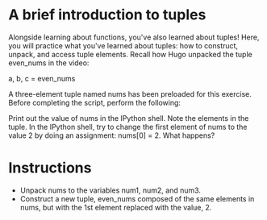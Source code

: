 # A brief introduction to tuples
Alongside learning about functions, you've also learned about tuples! Here, you will practice what you've learned about tuples: how to construct, unpack, and access tuple elements. Recall how Hugo unpacked the tuple even_nums in the video:

a, b, c = even_nums

A three-element tuple named nums has been preloaded for this exercise. Before completing the script, perform the following:

Print out the value of nums in the IPython shell. Note the elements in the tuple.
In the IPython shell, try to change the first element of nums to the value 2 by doing an assignment: nums[0] = 2. What happens?

# Instructions
- Unpack nums to the variables num1, num2, and num3.
- Construct a new tuple, even_nums composed of the same elements in nums, but with the 1st element replaced with the value, 2.
